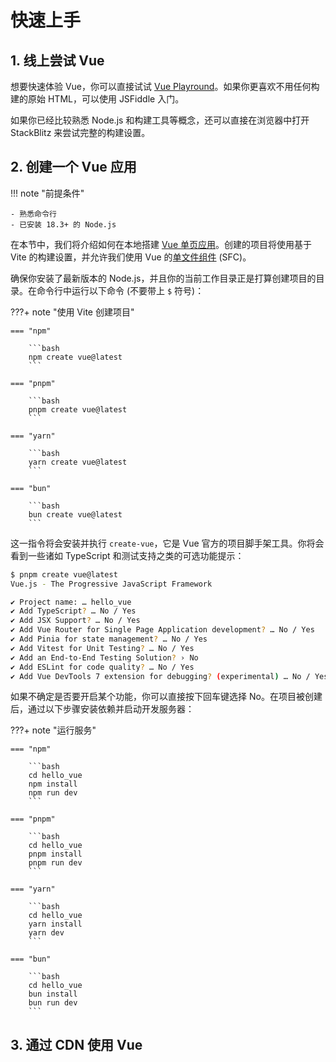 # 快速上手

## 1. 线上尝试 Vue

想要快速体验 Vue，你可以直接试试 [Vue Playround](https://play.vuejs.org/)。如果你更喜欢不用任何构建的原始 HTML，可以使用 JSFiddle 入门。

如果你已经比较熟悉 Node.js 和构建工具等概念，还可以直接在浏览器中打开 StackBlitz 来尝试完整的构建设置。

## 2. 创建一个 Vue 应用

!!! note "前提条件"

    - 熟悉命令行
    - 已安装 18.3+ 的 Node.js

在本节中，我们将介绍如何在本地搭建 [Vue 单页应用](https://cn.vuejs.org/guide/extras/ways-of-using-vue.html#single-page-application-spa)。创建的项目将使用基于 Vite 的构建设置，并允许我们使用 Vue 的[单文件组件](https://cn.vuejs.org/guide/scaling-up/sfc.html) (SFC)。

确保你安装了最新版本的 Node.js，并且你的当前工作目录正是打算创建项目的目录。在命令行中运行以下命令 (不要带上 `$` 符号)：

???+ note "使用 Vite 创建项目"

    === "npm"

        ```bash
        npm create vue@latest
        ```

    === "pnpm"

        ```bash
        pnpm create vue@latest
        ```

    === "yarn"

        ```bash
        yarn create vue@latest
        ```

    === "bun"

        ```bash
        bun create vue@latest
        ```

这一指令将会安装并执行 `create-vue`，它是 Vue 官方的项目脚手架工具。你将会看到一些诸如 TypeScript 和测试支持之类的可选功能提示：

```bash
$ pnpm create vue@latest
Vue.js - The Progressive JavaScript Framework

✔ Project name: … hello_vue
✔ Add TypeScript? … No / Yes
✔ Add JSX Support? … No / Yes
✔ Add Vue Router for Single Page Application development? … No / Yes
✔ Add Pinia for state management? … No / Yes
✔ Add Vitest for Unit Testing? … No / Yes
✔ Add an End-to-End Testing Solution? › No
✔ Add ESLint for code quality? … No / Yes
✔ Add Vue DevTools 7 extension for debugging? (experimental) … No / Yes
```

如果不确定是否要开启某个功能，你可以直接按下回车键选择 No。在项目被创建后，通过以下步骤安装依赖并启动开发服务器：

???+ note "运行服务"

    === "npm"

        ```bash
        cd hello_vue
        npm install
        npm run dev
        ```

    === "pnpm"

        ```bash
        cd hello_vue
        pnpm install
        pnpm run dev
        ```

    === "yarn"

        ```bash
        cd hello_vue
        yarn install
        yarn dev
        ```

    === "bun"

        ```bash
        cd hello_vue
        bun install
        bun run dev
        ```

## 3. 通过 CDN 使用 Vue

